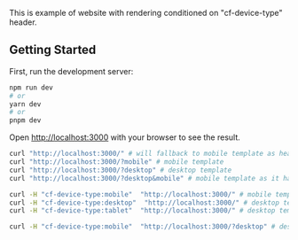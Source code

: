 This is example of website with rendering conditioned on "cf-device-type" header.

## Getting Started

First, run the development server:

```bash
npm run dev
# or
yarn dev
# or
pnpm dev
```

Open [http://localhost:3000](http://localhost:3000) with your browser to see the result.

```bash
curl "http://localhost:3000/" # will fallback to mobile template as header "cf-device-type" and url parameters are not present
curl "http://localhost:3000/?mobile" # mobile template
curl "http://localhost:3000/?desktop" # desktop template
curl "http://localhost:3000/?desktop&mobile" # mobile template as it has higher priority

curl -H "cf-device-type:mobile"  "http://localhost:3000/" # mobile template
curl -H "cf-device-type:desktop"  "http://localhost:3000/" # desktop template
curl -H "cf-device-type:tablet"  "http://localhost:3000/" # desktop template in any other case

curl -H "cf-device-type:mobile"  "http://localhost:3000/?desktop" # desktop template as url parameter has higher priority
```
